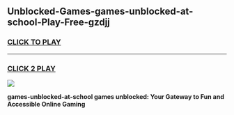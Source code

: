 
## Unblocked-Games-games-unblocked-at-school-Play-Free-gzdjj
<h3>
<a href="https://premium76.site?title=games-unblocked-at-school&ref=18A1">CLICK TO PLAY</a></h3>
<hr>

<h3>
<a href="https://premium76.site?title=games-unblocked-at-school&ref=18A1">CLICK 2 PLAY</a>
  
</h3>

<a href="https://premium76.site?title=games-unblocked-at-school&ref=18A1"><img src="https://clearcache.store/games.png"></a>


**games-unblocked-at-school games unblocked: Your Gateway to Fun and Accessible Online Gaming**
